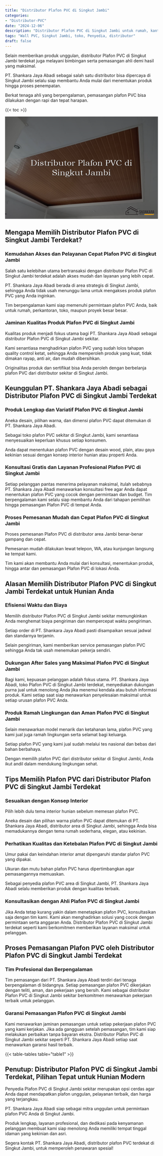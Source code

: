 ```yaml
---
title: "Distributor Plafon PVC di Singkut Jambi"
categories: 
- "Distributor-PVC"
date: "2024-12-06"
description: "Distributor Plafon PVC di Singkut Jambi untuk rumah, kantor, dan gerai. Produk unggulan, pilihan motif, warna menarik, dengan layanan pemasangan oleh tenaga ahli profesional dan jaminan resmi!|Layanan penyediaan Plafon PVC di Singkut Jambi bagi kebutuhan hunian, kantor, atau ritel, dengan produk terbaik dan instalasi oleh tenaga ahli profesional serta jaminan resmi.|Alternatif Plafon PVC di Singkut Jambi yang andal untuk hunian, perkantoran, dan toko, dengan panel berkualitas dan penempatan dikerjakan oleh teknisi berpengalaman dan garansi resmi.|Distribusi Plafon PVC di Singkut Jambi untuk tempat tinggal, perkantoran, dan gerai, dengan panel unggulan dan instalasi dikerjakan oleh tenaga ahli berpengalaman, disertai dengan jaminan resmi.}"
tags: "Wall PVC, Singkut Jambi, toko, Penyedia, distributor"
draft: false
---
```


Selain memberikan produk unggulan, distributor Plafon PVC di Singkut Jambi terdekat juga melayani bimbingan serta pemasangan ahli demi hasil yang maksimal.

PT. Shankara Jaya Abadi sebagai salah satu distributor bisa dipercaya di Singkut Jambi selalu siap membantu Anda mulai dari menentukan produk hingga proses penempatan.

Berkat tenaga ahli yang berpengalaman, pemasangan plafon PVC bisa dilakukan dengan rapi dan tepat harapan.

{{< toc >}}

![Distributor Plafon PVC di Singkut Jambi](/images/Distributor-PVC/Distributor-Plafon-PVC-di-Singkut-Jambi.png)


## Mengapa Memilih Distributor Plafon PVC di Singkut Jambi Terdekat?

### Kemudahan Akses dan Pelayanan Cepat Plafon PVC di Singkut Jambi

Salah satu kelebihan utama bertransaksi dengan distributor Plafon PVC di Singkut Jambi terdekat adalah akses mudah dan layanan yang lebih cepat.

PT. Shankara Jaya Abadi berada di area strategis di Singkut Jambi, sehingga Anda tidak usah menunggu lama untuk mengakses produk plafon PVC yang Anda inginkan.

Tim berpengalaman kami siap memenuhi permintaan plafon PVC Anda, baik untuk rumah, perkantoran, toko, maupun proyek besar besar.

### Jaminan Kualitas Produk Plafon PVC di Singkut Jambi

Kualitas produk menjadi fokus utama bagi PT. Shankara Jaya Abadi sebagai distributor Plafon PVC di Singkut Jambi sekitar.

Kami senantiasa menghadirkan plafon PVC yang sudah lolos tahapan quality control ketat, sehingga Anda memperoleh produk yang kuat, tidak dimakan rayap, anti air, dan mudah dibersihkan.

Originalitas produk dan sertifikat bisa Anda peroleh dengan berbelanja plafon PVC dari distributor sekitar di Singkut Jambi.

## Keunggulan PT. Shankara Jaya Abadi sebagai Distributor Plafon PVC di Singkut Jambi Terdekat

### Produk Lengkap dan Variatif Plafon PVC di Singkut Jambi

Aneka desain, pilihan warna, dan dimensi plafon PVC dapat ditemukan di PT. Shankara Jaya Abadi.

Sebagai toko plafon PVC sekitar di Singkut Jambi, kami senantiasa menyesuaikan keperluan khusus setiap konsumen.

Anda dapat menentukan plafon PVC dengan desain wood, plain, atau gaya kekinian sesuai dengan konsep interior hunian atau properti Anda.

### Konsultasi Gratis dan Layanan Profesional Plafon PVC di Singkut Jambi

Setiap pelanggan pantas menerima pelayanan maksimal, itulah sebabnya PT. Shankara Jaya Abadi menawarkan konsultasi free agar Anda dapat menentukan plafon PVC yang cocok dengan permintaan dan budget. Tim berpengalaman kami selalu siap membantu Anda dari tahapan pemilihan hingga pemasangan Plafon PVC di tempat Anda.

### Proses Pemesanan Mudah dan Cepat Plafon PVC di Singkut Jambi

Proses pemesanan Plafon PVC di distributor area Jambi benar-benar gampang dan cepat.

Pemesanan mudah dilakukan lewat telepon, WA, atau kunjungan langsung ke tempat kami.

Tim kami akan membantu Anda mulai dari konsultasi, menentukan produk, hingga antar dan pemasangan Plafon PVC di lokasi Anda.

## Alasan Memilih Distributor Plafon PVC di Singkut Jambi Terdekat untuk Hunian Anda

### Efisiensi Waktu dan Biaya

Memilih distributor Plafon PVC di Singkut Jambi sekitar memungkinkan Anda menghemat biaya pengiriman dan mempercepat waktu pengiriman.

Setiap order di PT. Shankara Jaya Abadi pasti disampaikan sesuai jadwal dan standarnya terjamin.

Selain pengiriman, kami memberikan service pemasangan plafon PVC sehingga Anda tak usah menemukan pekerja sendiri.

### Dukungan After Sales yang Maksimal Plafon PVC di Singkut Jambi

Bagi kami, kepuasan pelanggan adalah fokus utama. PT. Shankara Jaya Abadi, toko Plafon PVC di Singkut Jambi terdekat, menyediakan dukungan purna jual untuk menolong Anda jika menemui kendala atau butuh informasi produk. Kami setiap saat siap menawarkan penyelesaian maksimal untuk setiap urusan plafon PVC Anda.

### Produk Ramah Lingkungan dan Aman Plafon PVC di Singkut Jambi

Selain menawarkan model menarik dan ketahanan lama, plafon PVC yang kami jual juga ramah lingkungan serta selamat bagi keluarga.

Setiap plafon PVC yang kami jual sudah melalui tes nasional dan bebas dari bahan berbahaya.

Dengan memilih plafon PVC dari distributor sekitar di Singkut Jambi, Anda ikut andil dalam mendukung lingkungan sehat.

## Tips Memilih Plafon PVC dari Distributor Plafon PVC di Singkut Jambi Terdekat

### Sesuaikan dengan Konsep Interior

Pilih lebih dulu tema interior hunian sebelum memesan plafon PVC.

Aneka desain dan pilihan warna plafon PVC dapat ditemukan di PT. Shankara Jaya Abadi, distributor area di Singkut Jambi, sehingga Anda bisa memadukannya dengan tema rumah sederhana, elegan, atau kekinian.

### Perhatikan Kualitas dan Ketebalan Plafon PVC di Singkut Jambi

Umur pakai dan keindahan interior amat dipengaruhi standar plafon PVC yang dipakai.

Ukuran dan mutu bahan plafon PVC harus dipertimbangkan agar pemasangannya memuaskan.

Sebagai penyedia plafon PVC area di Singkut Jambi, PT. Shankara Jaya Abadi selalu memberikan produk dengan kualitas terbaik.

### Konsultasikan dengan Ahli Plafon PVC di Singkut Jambi

Jika Anda tetap kurang yakin dalam menetapkan plafon PVC, konsultasikan saja dengan tim kami. Kami akan menghadirkan solusi yang cocok dengan permintaan serta anggaran Anda. Distributor Plafon PVC di Singkut Jambi terdekat seperti kami berkomitmen memberikan layanan maksimal untuk pelanggan.

## Proses Pemasangan Plafon PVC oleh Distributor Plafon PVC di Singkut Jambi Terdekat

### Tim Profesional dan Berpengalaman

Tim pemasangan dari PT. Shankara Jaya Abadi terdiri dari tenaga berpengalaman di bidangnya. Setiap pemasangan plafon PVC dikerjakan dengan teliti, aman, dan pekerjaan yang bersih. Kami sebagai distributor Plafon PVC di Singkut Jambi sekitar berkomitmen menawarkan pekerjaan terbaik untuk pelanggan.

### Garansi Pemasangan Plafon PVC di Singkut Jambi

Kami menawarkan jaminan pemasangan untuk setiap pekerjaan plafon PVC yang kami kerjakan. Jika ada gangguan setelah pemasangan, tim kami siap melakukan perbaikan tanpa bayaran ekstra. Distributor Plafon PVC di Singkut Jambi sekitar seperti PT. Shankara Jaya Abadi setiap saat menawarkan garansi hasil terbaik.

{{< table-tables table="table1" >}}

## Penutup: Distributor Plafon PVC di Singkut Jambi Terdekat, Pilihan Tepat untuk Hunian Modern

Penyedia Plafon PVC di Singkut Jambi sekitar merupakan opsi cerdas agar Anda dapat mendapatkan plafon unggulan, pelayanan terbaik, dan harga yang terjangkau.

PT. Shankara Jaya Abadi siap sebagai mitra unggulan untuk permintaan plafon PVC Anda di Singkut Jambi.

Produk lengkap, layanan profesional, dan dedikasi pada kenyamanan pelanggan membuat kami siap menolong Anda memiliki tempat tinggal idaman yang kekinian dan asri.

Segera kontak PT. Shankara Jaya Abadi, distributor plafon PVC terdekat di Singkut Jambi, untuk memperoleh penawaran spesial!
